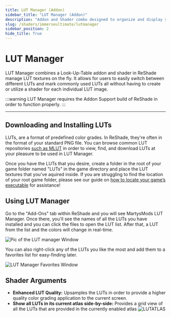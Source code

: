 ```yaml
---
title: LUT Manager (Addon)
sidebar_title: "LUT Manager (Addon)"
description: "Addon and Shader combo designed to organize and display your LUTs with ease."
slug: /shaders/immerseultimate/lutmanager
sidebar_position: 2
hide_title: True
---
```


# LUT Manager

LUT Manager combines a Look-Up-Table addon and shader in ReShade manage LUT textures on the fly. It allows for users to easily switch between different LUTs and mark commonly used LUTs all without having to create or utilize a shader for each individual LUT image.

:::warning
LUT Manager requires the Addon Support build of ReShade in order to function properly.
:::

---

## Downloading and Installing LUTs

LUTs, are a format of predefined color grades. In ReShade, they're often in the format of your standard PNG file. You can browse common LUT repositories [such as MLUT](https://github.com/TheGordinho/MLUT) in order to view, find, and download LUTs at your pleasure to be used in LUT Manager.

Once you have the LUTs that you desire, create a folder in the root of your game folder named "LUTs" in the game directory and place the LUT textures that you've aquired inside. If you are struggling to find the location of your root game folder, please see our guide on [how to locate your game’s executable](https://guides.martysmods.com/docs/additional-guides/finding-your-game-executable-and-directory/) for assistance!

## Using LUT Manager

Go to the "Add-Ons" tab within ReShade and you will see MartysMods LUT Manager. Once there, you'll see the names of all the LUTs you have installed and you can click the files to open the LUT list. After that, a LUT from the list and the colors will change in real-time.

![Pic of the LUT manager Window](./images/lutmanager_window.webp)

You can also right-click any of the LUTs you like the most and add them to a favorites list for easy-finding later.

![LUT Manager Favorites Window](./images/lutmanager_fav.webp)

## Shader Arguments

* **Enhanced LUT Quality:** Upsamples the LUTs in order to provide a higher quality color grading application to the current screen.
* **Show all LUTs in its current atlas side-by-side:** Provides a grid view of all the LUTs that are provided in the currently enabled atlas
 ![LUTATLAS](./images/lutmanager_atlas.webp)